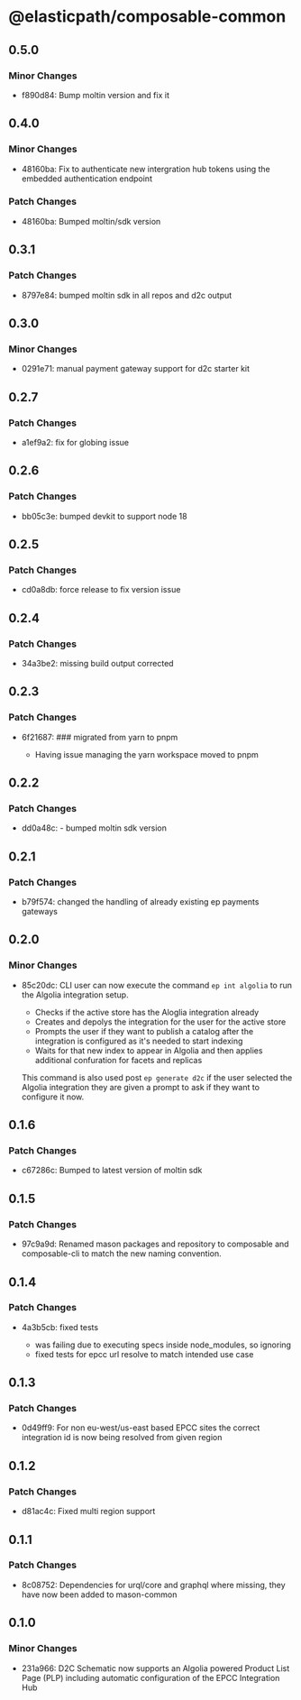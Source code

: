 # @elasticpath/composable-common

## 0.5.0

### Minor Changes

- f890d84: Bump moltin version and fix it

## 0.4.0

### Minor Changes

- 48160ba: Fix to authenticate new intergration hub tokens using the embedded authentication endpoint

### Patch Changes

- 48160ba: Bumped moltin/sdk version

## 0.3.1

### Patch Changes

- 8797e84: bumped moltin sdk in all repos and d2c output

## 0.3.0

### Minor Changes

- 0291e71: manual payment gateway support for d2c starter kit

## 0.2.7

### Patch Changes

- a1ef9a2: fix for globing issue

## 0.2.6

### Patch Changes

- bb05c3e: bumped devkit to support node 18

## 0.2.5

### Patch Changes

- cd0a8db: force release to fix version issue

## 0.2.4

### Patch Changes

- 34a3be2: missing build output corrected

## 0.2.3

### Patch Changes

- 6f21687: ### migrated from yarn to pnpm

  - Having issue managing the yarn workspace moved to pnpm

## 0.2.2

### Patch Changes

- dd0a48c: - bumped moltin sdk version

## 0.2.1

### Patch Changes

- b79f574: changed the handling of already existing ep payments gateways

## 0.2.0

### Minor Changes

- 85c20dc: CLI user can now execute the command `ep int algolia` to run the Algolia integration setup.

  - Checks if the active store has the Aloglia integration already
  - Creates and depolys the integration for the user for the active store
  - Prompts the user if they want to publish a catalog after the integration is configured as it's needed to start indexing
  - Waits for that new index to appear in Algolia and then applies additional confuration for facets and replicas

  This command is also used post `ep generate d2c` if the user selected the Algolia integration they are given a prompt to ask if they want to configure it now.

## 0.1.6

### Patch Changes

- c67286c: Bumped to latest version of moltin sdk

## 0.1.5

### Patch Changes

- 97c9a9d: Renamed mason packages and repository to composable and composable-cli to match the new naming convention.

## 0.1.4

### Patch Changes

- 4a3b5cb: fixed tests

  - was failing due to executing specs inside node_modules, so ignoring
  - fixed tests for epcc url resolve to match intended use case

## 0.1.3

### Patch Changes

- 0d49ff9: For non eu-west/us-east based EPCC sites the correct integration id is now being resolved from given region

## 0.1.2

### Patch Changes

- d81ac4c: Fixed multi region support

## 0.1.1

### Patch Changes

- 8c08752: Dependencies for urql/core and graphql where missing, they have now been added to mason-common

## 0.1.0

### Minor Changes

- 231a966: D2C Schematic now supports an Algolia powered Product List Page (PLP) including automatic configuration of the EPCC Integration Hub
